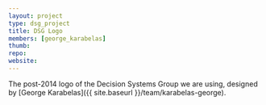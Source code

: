 ```yaml
---
layout: project
type: dsg_project
title: DSG Logo
members: [george_karabelas]
thumb:
repo:
website:
---
```

The post-2014 logo of the Decision Systems Group we are using, designed by
[George Karabelas]({{ site.baseurl }}/team/karabelas-george).
